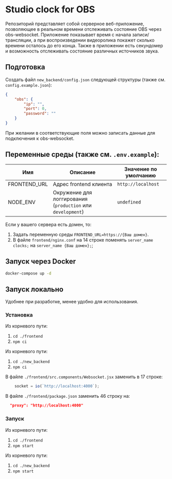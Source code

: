 # Studio clock for OBS

Репозиторий представляет собой серверное веб-приложение, позволяющее в реальном времени отслеживать
состояние OBS через obs-websocket. Приложение показывает время с начала записи/трансляции, а при воспроизведении
видеоролика покажет сколько времени осталось до его конца. Также в приложении есть секундомер и возможность
отслеживать состояние различных источников звука.

## Подготовка

Создать файл `new_backend/config.json` следующей структуры (также см. `config.example.json`):
```json
{
    "obs": {
        "ip": "",
        "port": 0,
        "password": ""
    }
}
```
При желании в соответствующие поля можно записать данные для подключения к obs-websocket.

## Переменные среды (также см. `.env.example`):

| Имя | Описание | Значение по умолчанию |
|---|---|---|
| FRONTEND_URL | Адрес frontend клиента | `http://localhost` |
| NODE_ENV | Окружение для логгирования (`production` или  `development`) | `undefined` |

Если у вашего сервера есть домен, то:
1. Задать переменную среды `FRONTEND_URL=https://{Ваш домен}`.
1. В файле `frontend/nginx.conf` на 14 строке поменять `server_name clocks;` на `server_name {Ваш домен};`;

## Запуск через Docker

```bash
docker-compose up -d
```

## Запуск локально

Удобнее при разработке, менее удобно для использования.

### Установка

Из корневого пути:
1. `cd ./frontend`
2. `npm ci`

Из корневого пути:
1. `cd ./new_backend`
2. `npm ci`

В файле `./frontend/src.components/Websocket.jsx` заменить в 17 строке:
```js
    socket = io(`http://localhost:4000`);
```

В файле `./frontend/package.json` заменить 46 строку на:
```json
  "proxy": "http://localhost:4000"
```

### Запуск

Из корневого пути:
1. `cd ./frontend`
2. `npm start`

Из корневого пути:
1. `cd ./new_backend`
2. `npm start`

